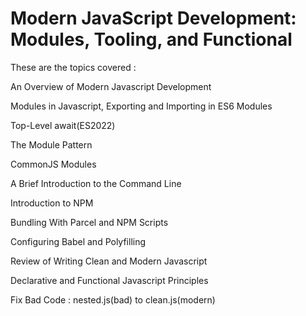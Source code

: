 # Modern JavaScript Development: Modules, Tooling, and Functional

These are the topics covered :

An Overview of Modern Javascript Development

Modules in Javascript, Exporting and Importing in ES6 Modules

Top-Level await(ES2022)

The Module Pattern

CommonJS Modules

A Brief Introduction to the Command Line

Introduction to NPM

Bundling With Parcel and NPM Scripts

Configuring Babel and Polyfilling

Review of Writing Clean and Modern Javascript

Declarative and Functional Javascript Principles

Fix Bad Code : nested.js(bad) to clean.js(modern)

